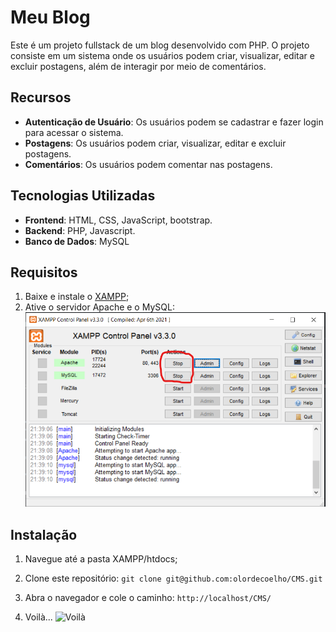 # Meu Blog

Este é um projeto fullstack de um blog desenvolvido com PHP. O projeto consiste em um sistema onde os usuários podem criar, visualizar, editar e excluir postagens, além de interagir por meio de comentários.

## Recursos

- **Autenticação de Usuário**: Os usuários podem se cadastrar e fazer login para acessar o sistema.
- **Postagens**: Os usuários podem criar, visualizar, editar e excluir postagens.
- **Comentários**: Os usuários podem comentar nas postagens.

## Tecnologias Utilizadas

- **Frontend**: HTML, CSS, JavaScript, bootstrap.
- **Backend**: PHP, Javascript.
- **Banco de Dados**: MySQL

## Requisitos

1. Baixe e instale o [XAMPP](https://www.apachefriends.org/pt_br/index.html);
2. Ative o servidor Apache e o MySQL:
   ![Ative os dois](xampp.png)

## Instalação

1. Navegue até a pasta XAMPP/htdocs;
   
2. Clone este repositório:
   ``` git clone git@github.com:olordecoelho/CMS.git ```
   
3. Abra o navegador e cole o caminho:
   ``` http://localhost/CMS/ ```
   
4. Voilà...
   ![Voilà](page.png)
